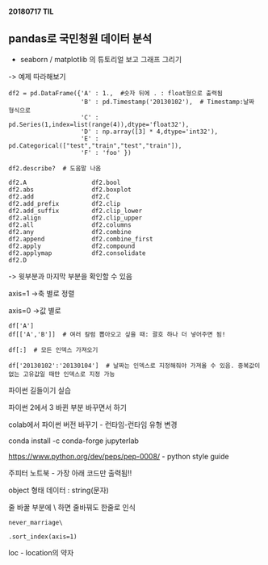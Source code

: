 #### 20180717 TIL

 ## pandas로 국민청원 데이터 분석

*  seaborn / matplotlib 의 튜토리얼 보고 그래프 그리기  

  -> 예제 따라해보기  

```
df2 = pd.DataFrame({'A' : 1.,  #숫자 뒤에 . : float형으로 출력됨
                    'B' : pd.Timestamp('20130102'),  # Timestamp:날짜 형식으로
                    'C' : pd.Series(1,index=list(range(4)),dtype='float32'),
                    'D' : np.array([3] * 4,dtype='int32'),
                    'E' : pd.Categorical(["test","train","test","train"]),
                    'F' : 'foo' })
```

```
df2.describe?  # 도움말 나옴
```

```
df2.A                  df2.bool
df2.abs                df2.boxplot
df2.add                df2.C
df2.add_prefix         df2.clip
df2.add_suffix         df2.clip_lower
df2.align              df2.clip_upper
df2.all                df2.columns
df2.any                df2.combine
df2.append             df2.combine_first
df2.apply              df2.compound
df2.applymap           df2.consolidate
df2.D
```

-> 윗부분과 마지막 부분을 확인할 수 있음  

axis=1  ->축 별로 정렬  

axis=0 ->값 별로  

```
df['A']
df[['A','B']]  # 여러 칼럼 뽑아오고 싶을 때: 괄호 하나 더 넣어주면 됨!
```

```
df[:]  # 모든 인덱스 가져오기
```

```  
df['20130102':'20130104']  # 날짜는 인덱스로 지정해줘야 가져올 수 있음. 중복값이 없는 고유값일 때만 인덱스로 지정 가능
```

파이썬 길들이기 실습  

파이썬 2에서 3 바뀐 부분 바꾸면서 하기  

colab에서 파이썬 버전 바꾸기 - 런타임-런타임 유형 변경  

  

conda install -c conda-forge jupyterlab  

https://www.python.org/dev/peps/pep-0008/ - python style guide  

  

주피터 노트북 - 가장 아래 코드만 출력됨!!  

object 형태 데이터 : string(문자)  

줄 바꿀 부분에 \ 하면 줄바꿔도 한줄로 인식  

```
never_marriage\

.sort_index(axis=1)
```



loc - location의 약자